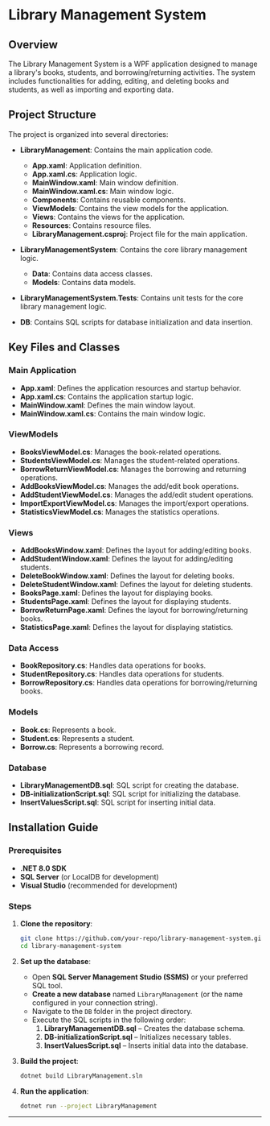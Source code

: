 # Library Management System

## Overview

The Library Management System is a WPF application designed to manage a library's books, students, and borrowing/returning activities. The system includes functionalities for adding, editing, and deleting books and students, as well as importing and exporting data.

## Project Structure

The project is organized into several directories:

- **LibraryManagement**: Contains the main application code.

  - **App.xaml**: Application definition.
  - **App.xaml.cs**: Application logic.
  - **MainWindow\.xaml**: Main window definition.
  - **MainWindow\.xaml.cs**: Main window logic.
  - **Components**: Contains reusable components.
  - **ViewModels**: Contains the view models for the application.
  - **Views**: Contains the views for the application.
  - **Resources**: Contains resource files.
  - **LibraryManagement.csproj**: Project file for the main application.

- **LibraryManagementSystem**: Contains the core library management logic.

  - **Data**: Contains data access classes.
  - **Models**: Contains data models.

- **LibraryManagementSystem.Tests**: Contains unit tests for the core library management logic.

- **DB**: Contains SQL scripts for database initialization and data insertion.

## Key Files and Classes

### Main Application

- **App.xaml**: Defines the application resources and startup behavior.
- **App.xaml.cs**: Contains the application startup logic.
- **MainWindow\.xaml**: Defines the main window layout.
- **MainWindow\.xaml.cs**: Contains the main window logic.

### ViewModels

- **BooksViewModel.cs**: Manages the book-related operations.
- **StudentsViewModel.cs**: Manages the student-related operations.
- **BorrowReturnViewModel.cs**: Manages the borrowing and returning operations.
- **AddBooksViewModel.cs**: Manages the add/edit book operations.
- **AddStudentViewModel.cs**: Manages the add/edit student operations.
- **ImportExportViewModel.cs**: Manages the import/export operations.
- **StatisticsViewModel.cs**: Manages the statistics operations.

### Views

- **AddBooksWindow\.xaml**: Defines the layout for adding/editing books.
- **AddStudentWindow\.xaml**: Defines the layout for adding/editing students.
- **DeleteBookWindow\.xaml**: Defines the layout for deleting books.
- **DeleteStudentWindow\.xaml**: Defines the layout for deleting students.
- **BooksPage.xaml**: Defines the layout for displaying books.
- **StudentsPage.xaml**: Defines the layout for displaying students.
- **BorrowReturnPage.xaml**: Defines the layout for borrowing/returning books.
- **StatisticsPage.xaml**: Defines the layout for displaying statistics.

### Data Access

- **BookRepository.cs**: Handles data operations for books.
- **StudentRepository.cs**: Handles data operations for students.
- **BorrowRepository.cs**: Handles data operations for borrowing/returning books.

### Models

- **Book.cs**: Represents a book.
- **Student.cs**: Represents a student.
- **Borrow\.cs**: Represents a borrowing record.

### Database

- **LibraryManagementDB.sql**: SQL script for creating the database.
- **DB-initializationScript.sql**: SQL script for initializing the database.
- **InsertValuesScript.sql**: SQL script for inserting initial data.

## Installation Guide

### Prerequisites

- **.NET 8.0 SDK**
- **SQL Server** (or LocalDB for development)
- **Visual Studio** (recommended for development)

### Steps

1. **Clone the repository**:

   ```sh
   git clone https://github.com/your-repo/library-management-system.git
   cd library-management-system
   ```

2. **Set up the database**:

   - Open **SQL Server Management Studio (SSMS)** or your preferred SQL tool.
   - **Create a new database** named `LibraryManagement` (or the name configured in your connection string).
   - Navigate to the `DB` folder in the project directory.
   - Execute the SQL scripts in the following order:
     1. **LibraryManagementDB.sql** – Creates the database schema.
     2. **DB-initializationScript.sql** – Initializes necessary tables.
     3. **InsertValuesScript.sql** – Inserts initial data into the database.

3. **Build the project**:

   ```sh
   dotnet build LibraryManagement.sln
   ```

4. **Run the application**:

   ```sh
   dotnet run --project LibraryManagement
   ```

---

